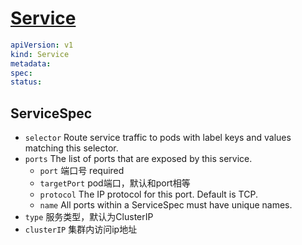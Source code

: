 # [Service](https://kubernetes.io/docs/reference/kubernetes-api/service-resources/service-v1/)

```yaml
apiVersion: v1
kind: Service
metadata:
spec:
status:
```

## ServiceSpec

- `selector` Route service traffic to pods with label keys and values matching this selector.
- `ports` The list of ports that are exposed by this service.
  - `port` 端口号 required
  - `targetPort` pod端口，默认和port相等
  - `protocol` The IP protocol for this port. Default is TCP.
  - `name` All ports within a ServiceSpec must have unique names.
- `type` 服务类型，默认为ClusterIP
- `clusterIP` 集群内访问ip地址
